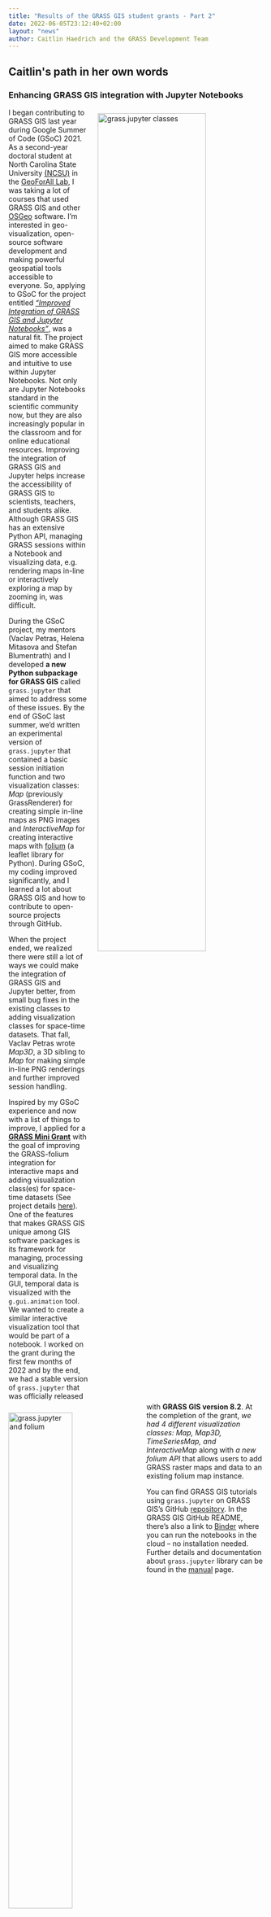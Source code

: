 ```yaml
---
title: "Results of the GRASS GIS student grants - Part 2"
date: 2022-06-05T23:12:40+02:00
layout: "news"
author: Caitlin Haedrich and the GRASS Development Team
---
```



## Caitlin's path in her own words
### Enhancing GRASS GIS integration with Jupyter Notebooks

<a href="/images/news/grass_jupyter_combo_vis.png">
  <img src="/images/news/grass_jupyter_combo_vis.png"
   alt="grass.jupyter classes"
   title="grass.jupyter classes"
   width="65%" style="float:right;padding-left:20px;padding-top:10px">
</a>

I began contributing to GRASS GIS last year during Google Summer 
of Code (GSoC) 2021. As a second-year doctoral student at North Carolina 
State University [(NCSU)](https://www.ncsu.edu/) in the 
[GeoForAll Lab](https://geospatial.ncsu.edu/geoforall/), I was taking
a lot of courses that used GRASS GIS and other [OSGeo](https://www.osgeo.org/) software. 
I’m interested in geo-visualization, open-source software development
and making powerful geospatial tools accessible to everyone. 
So, applying to GSoC for the project entitled 
[*“Improved Integration of GRASS GIS and Jupyter Notebooks”*](https://trac.osgeo.org/grass/wiki/GSoC/2021/JupyterAndGRASS), 
was a natural fit. The project aimed to make GRASS GIS more accessible 
and intuitive to use within Jupyter Notebooks. 
Not only are Jupyter Notebooks standard in the scientific community now, 
but they are also increasingly popular in the classroom and for online 
educational resources. Improving the integration of GRASS GIS and Jupyter 
helps increase the accessibility of GRASS GIS to scientists, teachers, 
and students alike. Although GRASS GIS has an extensive Python API, 
managing GRASS sessions within a Notebook and visualizing data, e.g.
rendering maps in-line or interactively exploring a 
map by zooming in, was difficult.

During the GSoC project, my mentors (Vaclav Petras, Helena Mitasova and Stefan 
Blumentrath) and I developed **a new Python subpackage for GRASS GIS** called 
`grass.jupyter` that aimed to address some of these issues. By the end of 
GSoC last summer, we’d written an experimental version of `grass.jupyter` 
that contained a basic session initiation function and two visualization 
classes: *Map* (previously GrassRenderer) for creating simple in-line maps 
as PNG images and *InteractiveMap* for creating interactive maps with 
[folium](https://python-visualization.github.io/folium/index.html) 
(a leaflet library for Python). During GSoC, my coding improved 
significantly, and I learned a lot about GRASS GIS and 
how to contribute to open-source projects through GitHub.

<a href="/images/news/grass_jupyter_folium.png">
  <img src="/images/news/grass_jupyter_folium.png"
   alt="grass.jupyter and folium"
   title="grass.jupyter and folium"
   width="50%" style="float:left;padding-right:20px;padding-top:20px">
</a>

When the project ended, we realized there were still a lot of ways we 
could make the integration of GRASS GIS and Jupyter better, from small 
bug fixes in the existing classes to adding visualization classes for 
space-time datasets. That fall, Vaclav Petras wrote *Map3D*, a 3D sibling 
to *Map* for making simple in-line PNG renderings and further improved 
session handling.

Inspired by my GSoC experience and now with a list of things to improve, 
I applied for a [**GRASS Mini Grant**](https://grasswiki.osgeo.org/wiki/Student_Grants) 
with the goal of improving the GRASS-folium integration for interactive maps 
and adding visualization class(es) for space-time datasets (See project details 
[here](https://trac.osgeo.org/grass/wiki/GSoC/2021/JupyterAndGRASS/MiniGrant2022)). 
One of the features that makes GRASS GIS unique among GIS software packages 
is its framework for managing, processing and visualizing temporal data. 
In the GUI, temporal data is visualized with the `g.gui.animation` tool. 
We wanted to create a similar interactive visualization tool that would be 
part of a notebook. I worked on the grant during the first few months of 2022 
and by the end, we had a stable version of `grass.jupyter` that was officially 
released with **GRASS GIS version 8.2**. 
At the completion of the grant, *we had 4 different visualization classes:
Map, Map3D, TimeSeriesMap, and InteractiveMap* along with *a new folium 
API* that allows users to add GRASS raster maps and data to an existing folium 
map instance.

You can find GRASS GIS tutorials using `grass.jupyter` on GRASS GIS’s GitHub 
[repository](https://github.com/OSGeo/grass/tree/main/doc/notebooks).
In the GRASS GIS GitHub README, there’s also a link to 
[Binder](https://mybinder.org/v2/gh/OSGeo/grass/main?urlpath=lab%2Ftree%2Fdoc%2Fnotebooks%2Fbasic_example.ipynb)
where you can run the notebooks in the cloud – no installation needed. Further
details and documentation about `grass.jupyter` library can be found in the 
[manual](https://grass.osgeo.org/grass82/manuals/libpython/grass.jupyter.html) 
page.
